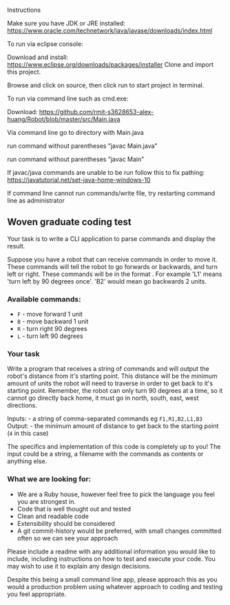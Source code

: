Instructions

Make sure you have JDK or JRE installed: https://www.oracle.com/technetwork/java/javase/downloads/index.html

To run via eclipse console:

Download and install: https://www.eclipse.org/downloads/packages/installer
Clone and import this project.

Browse and click on source, then click run to start project in terminal.


To run via command line such as cmd.exe:

Download: https://github.com/rmit-s3628653-alex-huang/Robot/blob/master/src/Main.java

Via command line go to directory with Main.java

run command without parentheses "javac Main.java"

run command without parentheses "javac Main"

If javac/java commands are unable to be run follow this to fix pathing: https://javatutorial.net/set-java-home-windows-10

If command line cannot run commands/write file, try restarting command line as administrator

## Woven graduate coding test

Your task is to write a CLI application to parse commands and display the result.

Suppose you have a robot that can receive commands in order to move it.  These commands will tell the robot to go forwards or backwards, and turn left or right.  These commands will be  in the format <command><number>.  For example 'L1' means 'turn left by 90 degrees once'.  'B2' would mean go backwards 2 units.

### Available commands:
* `F` - move forward 1 unit
* `B` - move backward 1 unit
* `R` - turn right 90 degrees
* `L` - turn left 90 degrees

### Your task
Write a program that receives a string of commands and will output the robot's distance from it's starting point.  This distance will be the minimum amount of units the robot will need to traverse in order to get back to it's starting point.  Remember, the robot can only turn 90 degrees at a time, so it cannot go directly back home, it must go in north, south, east, west directions.

Inputs: - a string of comma-separated commands eg `F1,R1,B2,L1,B3`
Output: - the minimum amount of distance to get back to the starting point (`4` in this case)

The specifics and implementation of this code is completely up to you!  The input could be a string, a filename with the commands as contents or anything else.

### What we are looking for:
* We are a Ruby house, however feel free to pick the language you feel you are strongest in.
* Code that is well thought out and tested
* Clean and readable code
* Extensibility should be considered
* A git commit-history would be preferred, with small changes committed often so we can see your approach

Please include a readme with any additional information you would like to include, including instructions on how to test and execute your code.  You may wish to use it to explain any design decisions.

Despite this being a small command line app, please approach this as you would a production problem using whatever approach to coding and testing you feel appropriate.
